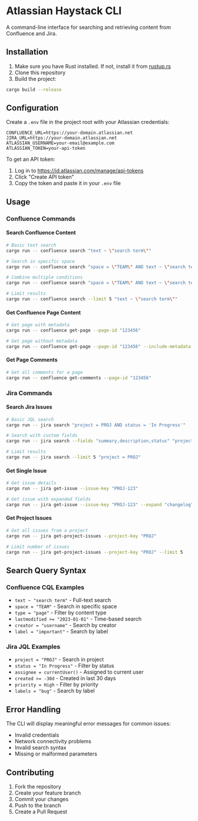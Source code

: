 # Atlassian Haystack CLI

A command-line interface for searching and retrieving content from Confluence and Jira.

## Installation

1. Make sure you have Rust installed. If not, install it from [rustup.rs](https://rustup.rs/)
2. Clone this repository
3. Build the project:
```bash
cargo build --release
```

## Configuration

Create a `.env` file in the project root with your Atlassian credentials:

```env
CONFLUENCE_URL=https://your-domain.atlassian.net
JIRA_URL=https://your-domain.atlassian.net
ATLASSIAN_USERNAME=your-email@example.com
ATLASSIAN_TOKEN=your-api-token
```

To get an API token:
1. Log in to https://id.atlassian.com/manage/api-tokens
2. Click "Create API token"
3. Copy the token and paste it in your `.env` file

## Usage

### Confluence Commands

#### Search Confluence Content
```bash
# Basic text search
cargo run -- confluence search "text ~ \"search term\""

# Search in specific space
cargo run -- confluence search "space = \"TEAM\" AND text ~ \"search term\""

# Combine multiple conditions
cargo run -- confluence search "space = \"TEAM\" AND text ~ \"search term\" AND type = \"page\""

# Limit results
cargo run -- confluence search --limit 5 "text ~ \"search term\""
```

#### Get Confluence Page Content
```bash
# Get page with metadata
cargo run -- confluence get-page --page-id "123456"

# Get page without metadata
cargo run -- confluence get-page --page-id "123456" --include-metadata false
```

#### Get Page Comments
```bash
# Get all comments for a page
cargo run -- confluence get-comments --page-id "123456"
```

### Jira Commands

#### Search Jira Issues
```bash
# Basic JQL search
cargo run -- jira search "project = PROJ AND status = 'In Progress'"

# Search with custom fields
cargo run -- jira search --fields "summary,description,status" "project = PROJ"

# Limit results
cargo run -- jira search --limit 5 "project = PROJ"
```

#### Get Single Issue
```bash
# Get issue details
cargo run -- jira get-issue --issue-key "PROJ-123"

# Get issue with expanded fields
cargo run -- jira get-issue --issue-key "PROJ-123" --expand "changelog"
```

#### Get Project Issues
```bash
# Get all issues from a project
cargo run -- jira get-project-issues --project-key "PROJ"

# Limit number of issues
cargo run -- jira get-project-issues --project-key "PROJ" --limit 5
```

## Search Query Syntax

### Confluence CQL Examples
- `text ~ "search term"` - Full-text search
- `space = "TEAM"` - Search in specific space
- `type = "page"` - Filter by content type
- `lastmodified >= "2023-01-01"` - Time-based search
- `creator = "username"` - Search by creator
- `label = "important"` - Search by label

### Jira JQL Examples
- `project = "PROJ"` - Search in project
- `status = "In Progress"` - Filter by status
- `assignee = currentUser()` - Assigned to current user
- `created >= -30d` - Created in last 30 days
- `priority = High` - Filter by priority
- `labels = "bug"` - Search by label

## Error Handling

The CLI will display meaningful error messages for common issues:
- Invalid credentials
- Network connectivity problems
- Invalid search syntax
- Missing or malformed parameters

## Contributing

1. Fork the repository
2. Create your feature branch
3. Commit your changes
4. Push to the branch
5. Create a Pull Request 